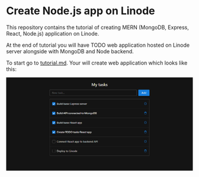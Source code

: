 # Create Node.js app on Linode

This repository contains the tutorial of creating MERN (MongoDB, Express, React, Node.js) application on Linode.

At the end of tutorial you will have TODO web application hosted on Linode server alongside with MongoDB and Node backend.

To start go to [tutorial.md](/tutorial.md). Your will create web application which looks like this:

![](tasks.screenshot.png)
